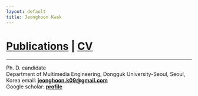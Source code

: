 ```yaml
---
layout: default
title: Jeonghoon Kwak
---
```


# [Publications](publications) | [CV](cv.pdf)
___

Ph. D. candidate  
Department of Multimedia Engineering, Dongguk University-Seoul, Seoul, Korea
email: **jeonghoon.k09@gmail.com**  
Google scholar: **[profile](https://scholar.google.com/citations?user=vB4e-d8AAAAJ&hl=en)**

